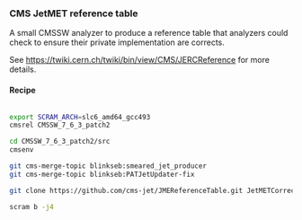 ### CMS JetMET reference table

A small CMSSW analyzer to produce a reference table that analyzers could check to ensure their private implementation are corrects.

See https://twiki.cern.ch/twiki/bin/view/CMS/JERCReference for more details.

#### Recipe

```bash

export SCRAM_ARCH=slc6_amd64_gcc493
cmsrel CMSSW_7_6_3_patch2

cd CMSSW_7_6_3_patch2/src
cmsenv

git cms-merge-topic blinkseb:smeared_jet_producer
git cms-merge-topic blinkseb:PATJetUpdater-fix

git clone https://github.com/cms-jet/JMEReferenceTable.git JetMETCorrections/JMEReferenceTable

scram b -j4

```
